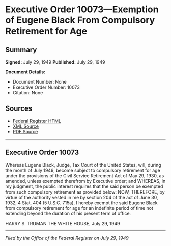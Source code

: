 # Executive Order 10073—Exemption of Eugene Black From Compulsory Retirement for Age

## Summary

**Signed:** July 29, 1949
**Published:** July 29, 1949

**Document Details:**
- Document Number: None
- Executive Order Number: 10073
- Citation: None

## Sources
- [Federal Register HTML](https://www.presidency.ucsb.edu/documents/executive-order-10073-exemption-eugene-black-from-compulsory-retirement-for-age)
- [XML Source](None)
- [PDF Source](None)

---

## Executive Order 10073

Whereas Eugene Black, Judge, Tax Court of the United States, will, during the month of July 1949, become subject to compulsory retirement for age under the provisions of the Civil Service Retirement Act of May 29, 1930, as amended, unless exempted therefrom by Executive order; and
WHEREAS, in my judgment, the public interest requires that the said person be exempted from such compulsory retirement as provided below:
NOW, THEREFORE, by virtue of the authority vested in me by section 204 of the act of June 30, 1932, 4 Stat. 404 (5 U.S.C. 715a), I hereby exempt the said Eugene Black from compulsory retirement for age for an indefinite period of time not extending beyond the duration of his present term of office.

HARRY S. TRUMAN
THE WHITE HOUSE,
July 29, 1949

---

*Filed by the Office of the Federal Register on July 29, 1949*
